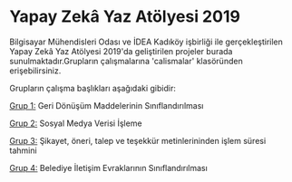 # Yapay Zekâ Yaz Atölyesi 2019
Bilgisayar Mühendisleri Odası ve İDEA Kadıköy işbirliği ile gerçekleştirilen Yapay Zekâ Yaz Atölyesi 2019'da geliştirilen projeler burada sunulmaktadır.Grupların çalışmalarına 'calismalar' klasöründen erişebilirsiniz.

Grupların çalışma başlıkları aşağıdaki gibidir:

[Grup 1:](https://github.com/Yapay-Zeka-Yaz-Atolyesi/2019/blob/master/calismalar/grup1.ipynb) Geri Dönüşüm Maddelerinin Sınıflandırılması

[Grup 2:](https://github.com/Yapay-Zeka-Yaz-Atolyesi/2019/blob/master/calismalar/grup2.ipynb) Sosyal Medya Verisi İşleme

[Grup 3:](https://github.com/Yapay-Zeka-Yaz-Atolyesi/2019/blob/master/calismalar/grup3.ipynb) Şikayet, öneri, talep ve teşekkür metinlerininden işlem süresi tahmini

[Grup 4:](https://github.com/Yapay-Zeka-Yaz-Atolyesi/2019/blob/master/calismalar/grup4.ipynb) Belediye İletişim Evraklarının Sınıflandırılması
